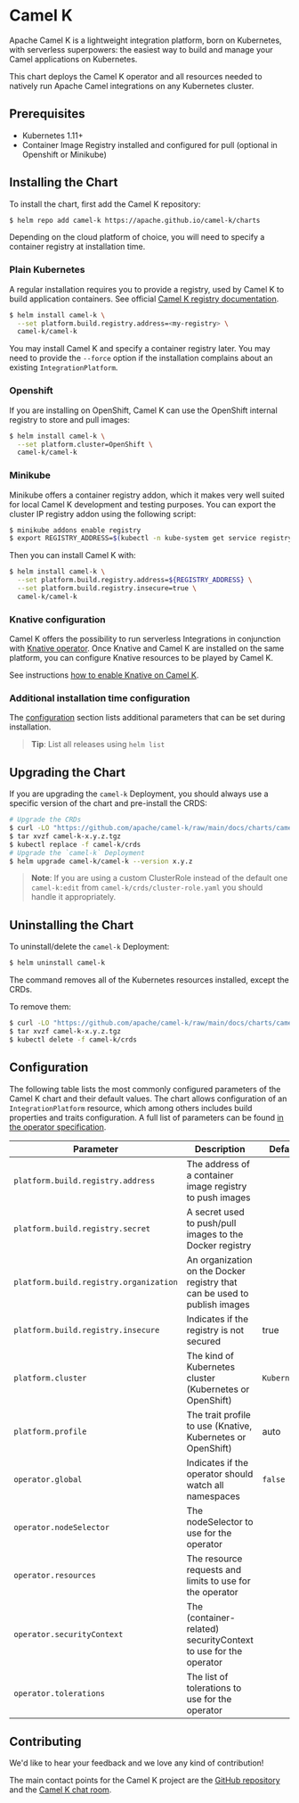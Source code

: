 # Camel K

Apache Camel K is a lightweight integration platform, born on Kubernetes, with serverless superpowers: the easiest way to build and manage your Camel applications on Kubernetes.

This chart deploys the Camel K operator and all resources needed to natively run Apache Camel integrations on any Kubernetes cluster.

## Prerequisites

- Kubernetes 1.11+
- Container Image Registry installed and configured for pull (optional in Openshift or Minikube)

## Installing the Chart

To install the chart, first add the Camel K repository:

```bash
$ helm repo add camel-k https://apache.github.io/camel-k/charts
```

Depending on the cloud platform of choice, you will need to specify a container registry at installation time.

### Plain Kubernetes

A regular installation requires you to provide a registry, used by Camel K to build application containers. See official [Camel K registry documentation](https://camel.apache.org/camel-k/next/installation/registry/registry.html).

```bash
$ helm install camel-k \
  --set platform.build.registry.address=<my-registry> \
  camel-k/camel-k
```

You may install Camel K and specify a container registry later. You may need to provide the `--force` option if the installation complains about an existing `IntegrationPlatform`.

### Openshift

If you are installing on OpenShift, Camel K can use the OpenShift internal registry to store and pull images:

```bash
$ helm install camel-k \
  --set platform.cluster=OpenShift \
  camel-k/camel-k
```

### Minikube

Minikube offers a container registry addon, which it makes very well suited for local Camel K development and testing purposes. You can export the cluster IP registry addon using the following script:

```bash
$ minikube addons enable registry
$ export REGISTRY_ADDRESS=$(kubectl -n kube-system get service registry -o jsonpath='{.spec.clusterIP}')
```

Then you can install Camel K with:

```bash
$ helm install camel-k \
  --set platform.build.registry.address=${REGISTRY_ADDRESS} \
  --set platform.build.registry.insecure=true \
  camel-k/camel-k
```

### Knative configuration

Camel K offers the possibility to run serverless Integrations in conjunction with [Knative operator](https://knative.dev). Once Knative and Camel K are installed on the same platform, you can configure Knative resources to be played by Camel K.

See instructions [how to enable Knative on Camel K](https://camel.apache.org/camel-k/next/installation/knative.html).

### Additional installation time configuration

The [configuration](#configuration) section lists additional parameters that can be set during installation.

> **Tip**: List all releases using `helm list`

## Upgrading the Chart

If you are upgrading the `camel-k` Deployment, you should always use a specific version of the chart and pre-install the CRDS:

```bash
# Upgrade the CRDs
$ curl -LO "https://github.com/apache/camel-k/raw/main/docs/charts/camel-k-x.y.z.tgz"
$ tar xvzf camel-k-x.y.z.tgz
$ kubectl replace -f camel-k/crds
# Upgrade the `camel-k` Deployment
$ helm upgrade camel-k/camel-k --version x.y.z
```

> **Note**: If you are using a custom ClusterRole instead of the default one `camel-k:edit` from `camel-k/crds/cluster-role.yaml` you should handle it appropriately.


## Uninstalling the Chart

To uninstall/delete the `camel-k` Deployment:

```bash
$ helm uninstall camel-k
```

The command removes all of the Kubernetes resources installed, except the CRDs.

To remove them:
```bash
$ curl -LO "https://github.com/apache/camel-k/raw/main/docs/charts/camel-k-x.y.z.tgz"
$ tar xvzf camel-k-x.y.z.tgz
$ kubectl delete -f camel-k/crds
```

## Configuration

The following table lists the most commonly configured parameters of the Camel K chart and their default values. The chart allows configuration of an `IntegrationPlatform` resource, which among others includes build properties and traits configuration. A full list of parameters can be found [in the operator specification][1].

|           Parameter                    |             Description                                                   |            Default             |
|----------------------------------------|---------------------------------------------------------------------------|--------------------------------|
| `platform.build.registry.address`      | The address of a container image registry to push images                  |                                |
| `platform.build.registry.secret`       | A secret used to push/pull images to the Docker registry                  |                                |
| `platform.build.registry.organization` | An organization on the Docker registry that can be used to publish images |                                |
| `platform.build.registry.insecure`     | Indicates if the registry is not secured                                  | true                           |
| `platform.cluster`                     | The kind of Kubernetes cluster (Kubernetes or OpenShift)                  | `Kubernetes`                   |
| `platform.profile`                     | The trait profile to use (Knative, Kubernetes or OpenShift)               | auto                           |
| `operator.global`                      | Indicates if the operator should watch all namespaces                     | `false`                        |
| `operator.nodeSelector`                | The nodeSelector to use for the operator                                  |                                |
| `operator.resources`                   | The resource requests and limits to use for the operator                  |                                |
| `operator.securityContext`             | The (container-related) securityContext to use for the operator           |                                |
| `operator.tolerations`                 | The list of tolerations to use for the operator                           |                                |

## Contributing

We'd like to hear your feedback and we love any kind of contribution!

The main contact points for the Camel K project are the [GitHub repository][2] and the [Camel K chat room][3].

[1]: https://camel.apache.org/camel-k/next/architecture/cr/integration-platform.html
[2]: https://github.com/apache/camel-k
[3]: https://camel.zulipchat.com
